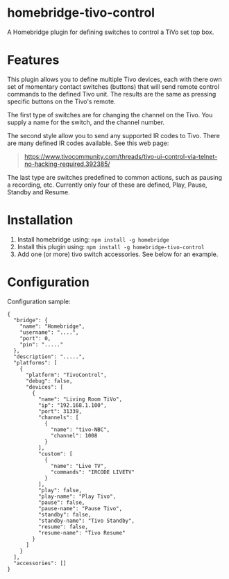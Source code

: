 # homebridge-tivo-control

A Homebridge plugin for defining switches to control a TiVo set top box.


# Features
This plugin allows you to define multiple Tivo devices, each with there own set
of momentary contact switches (buttons) that will send remote control commands
to the defined Tivo unit. The results are the same as pressing specific buttons on the
Tivo's remote.

The first type of switches are for changing the channel on the Tivo.
You supply a name for the switch, and the channel number.

The second style allow you to send any supported
IR codes to Tivo. There are many defined IR codes
available. See this web page: 
> https://www.tivocommunity.com/threads/tivo-ui-control-via-telnet-no-hacking-required.392385/

The last type are switches predefined to common actions, such as pausing a recording,
etc. Currently only four of these are defined, Play, Pause, Standby and Resume.
# Installation

1. Install homebridge using: `npm install -g homebridge`
2. Install this plugin using: `npm install -g homebridge-tivo-control`
3. Add one (or more) tivo switch accessories. See below for an example.

# Configuration

Configuration sample:

```
{
  "bridge": {
    "name": "Homebridge",
    "username": "....",
    "port": 0,
    "pin": "....."
  },
  "description": ".....",
  "platforms": [
    {
      "platform": "TivoControl",
      "debug": false,
      "devices": [
        {
          "name": "Living Room TiVo",
          "ip": "192.168.1.100",
          "port": 31339,
          "channels": [
            {
              "name": "tivo-NBC",
              "channel": 1008
            }
          ],
          "custom": [
            {
              "name": "Live TV",
              "commands": "IRCODE LIVETV"
            }
          ],
          "play": false,
          "play-name": "Play Tivo",
          "pause": false,
          "pause-name": "Pause Tivo",
          "standby": false,
          "standby-name": "Tivo Standby",
          "resume": false,
          "resume-name": "Tivo Resume"
        }
      ]
    }
  ],
  "accessories": []
}
```
